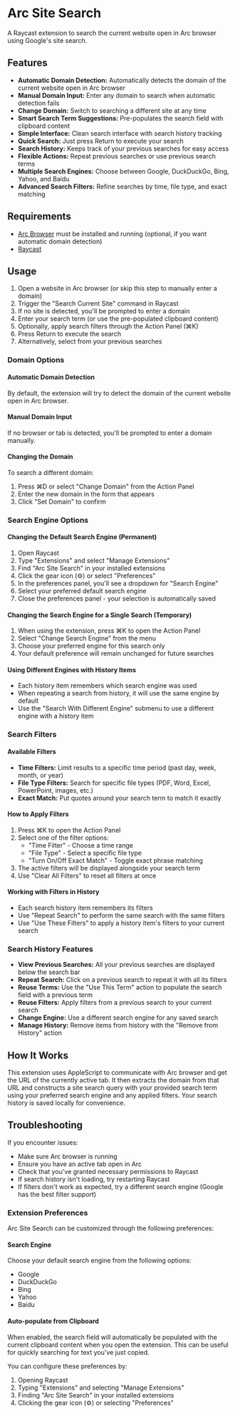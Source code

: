 # Arc Site Search

A Raycast extension to search the current website open in Arc browser using Google's site search.

## Features

- **Automatic Domain Detection:** Automatically detects the domain of the current website open in Arc browser
- **Manual Domain Input:** Enter any domain to search when automatic detection fails
- **Change Domain:** Switch to searching a different site at any time
- **Smart Search Term Suggestions:** Pre-populates the search field with clipboard content
- **Simple Interface:** Clean search interface with search history tracking
- **Quick Search:** Just press Return to execute your search
- **Search History:** Keeps track of your previous searches for easy access
- **Flexible Actions:** Repeat previous searches or use previous search terms
- **Multiple Search Engines:** Choose between Google, DuckDuckGo, Bing, Yahoo, and Baidu
- **Advanced Search Filters:** Refine searches by time, file type, and exact matching

## Requirements

- [Arc Browser](https://arc.net/) must be installed and running (optional, if you want automatic domain detection)
- [Raycast](https://raycast.com/)

## Usage

1. Open a website in Arc browser (or skip this step to manually enter a domain)
2. Trigger the "Search Current Site" command in Raycast
3. If no site is detected, you'll be prompted to enter a domain
4. Enter your search term (or use the pre-populated clipboard content)
5. Optionally, apply search filters through the Action Panel (⌘K)
6. Press Return to execute the search
7. Alternatively, select from your previous searches

### Domain Options

#### Automatic Domain Detection
By default, the extension will try to detect the domain of the current website open in Arc browser.

#### Manual Domain Input
If no browser or tab is detected, you'll be prompted to enter a domain manually.

#### Changing the Domain
To search a different domain:
1. Press ⌘D or select "Change Domain" from the Action Panel
2. Enter the new domain in the form that appears
3. Click "Set Domain" to confirm

### Search Engine Options

#### Changing the Default Search Engine (Permanent)

1. Open Raycast
2. Type "Extensions" and select "Manage Extensions"
3. Find "Arc Site Search" in your installed extensions
4. Click the gear icon (⚙️) or select "Preferences"
5. In the preferences panel, you'll see a dropdown for "Search Engine"
6. Select your preferred default search engine
7. Close the preferences panel - your selection is automatically saved

#### Changing the Search Engine for a Single Search (Temporary)

1. When using the extension, press ⌘K to open the Action Panel
2. Select "Change Search Engine" from the menu
3. Choose your preferred engine for this search only
4. Your default preference will remain unchanged for future searches

#### Using Different Engines with History Items

- Each history item remembers which search engine was used
- When repeating a search from history, it will use the same engine by default
- Use the "Search With Different Engine" submenu to use a different engine with a history item

### Search Filters

#### Available Filters

- **Time Filters:** Limit results to a specific time period (past day, week, month, or year)
- **File Type Filters:** Search for specific file types (PDF, Word, Excel, PowerPoint, images, etc.)
- **Exact Match:** Put quotes around your search term to match it exactly

#### How to Apply Filters

1. Press ⌘K to open the Action Panel
2. Select one of the filter options:
   - "Time Filter" - Choose a time range
   - "File Type" - Select a specific file type
   - "Turn On/Off Exact Match" - Toggle exact phrase matching
3. The active filters will be displayed alongside your search term
4. Use "Clear All Filters" to reset all filters at once

#### Working with Filters in History

- Each search history item remembers its filters
- Use "Repeat Search" to perform the same search with the same filters
- Use "Use These Filters" to apply a history item's filters to your current search

### Search History Features

- **View Previous Searches:** All your previous searches are displayed below the search bar
- **Repeat Search:** Click on a previous search to repeat it with all its filters
- **Reuse Terms:** Use the "Use This Term" action to populate the search field with a previous term
- **Reuse Filters:** Apply filters from a previous search to your current search
- **Change Engine:** Use a different search engine for any saved search
- **Manage History:** Remove items from history with the "Remove from History" action

## How It Works

This extension uses AppleScript to communicate with Arc browser and get the URL of the currently active tab. It then extracts the domain from that URL and constructs a site search query with your provided search term using your preferred search engine and any applied filters. Your search history is saved locally for convenience.

## Troubleshooting

If you encounter issues:
- Make sure Arc browser is running
- Ensure you have an active tab open in Arc
- Check that you've granted necessary permissions to Raycast
- If search history isn't loading, try restarting Raycast
- If filters don't work as expected, try a different search engine (Google has the best filter support)

### Extension Preferences

Arc Site Search can be customized through the following preferences:

#### Search Engine
Choose your default search engine from the following options:
- Google
- DuckDuckGo
- Bing
- Yahoo
- Baidu

#### Auto-populate from Clipboard
When enabled, the search field will automatically be populated with the current clipboard content when you open the extension. This can be useful for quickly searching for text you've just copied.

You can configure these preferences by:
1. Opening Raycast
2. Typing "Extensions" and selecting "Manage Extensions"
3. Finding "Arc Site Search" in your installed extensions
4. Clicking the gear icon (⚙️) or selecting "Preferences" 